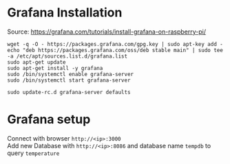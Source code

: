 # Grafana Installation
Source: https://grafana.com/tutorials/install-grafana-on-raspberry-pi/
```
wget -q -O - https://packages.grafana.com/gpg.key | sudo apt-key add -
echo "deb https://packages.grafana.com/oss/deb stable main" | sudo tee -a /etc/apt/sources.list.d/grafana.list
sudo apt-get update
sudo apt-get install -y grafana
sudo /bin/systemctl enable grafana-server
sudo /bin/systemctl start grafana-server

sudo update-rc.d grafana-server defaults
```

# Grafana setup
Connect with browser `http://<ip>:3000`\
Add new Database with `http://<ip>:8086` and database name `tempdb` to query `temperature`
